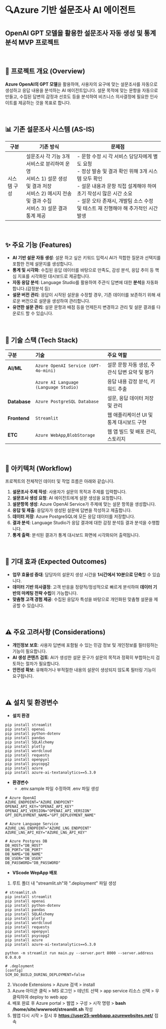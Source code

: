 # 🔍Azure 기반 설문조사 AI 에이전트

## OpenAI GPT 모델을 활용한 설문조사 자동 생성 및 통계 분석 MVP 프로젝트

<br>

## 📌 프로젝트 개요 (Overview)

**Azure OpenAI의 GPT 모델**을 활용하여, 사용자의 요구에 맞는 설문조사를 자동으로 생성하고 응답 내용을 분석하는 AI 에이전트입니다.
설문 목적에 맞는 문항을 자동으로 만들고, 수집된 답변의 감정과 선호도 등을 분석하여 비즈니스 의사결정에 필요한 인사이트를 제공하는 것을 목표로 합니다.

<br>

## 📊 기존 설문조사 시스템 (AS-IS)
| 구분       | 기존 방식                                                                                      | 문제점                                                                                              |
|------------|------------------------------------------------------------------------------------------------|-------------------------------------------------------------------------------------------------------|
| 시스템 구성 | 설문조사 각 기능 3개 서비스로 분리하여 운영<br> 서비스 1) 설문 생성 및 결과 저장<br> 서비스 2) 메시지 전송 및 결과 수집<br> 서비스 3) 설문 결과 통계 제공 | - 문항 수정 시 각 서비스 담당자에게 별도 요청 <br> - 정상 발송 및 결과 확인 위해 3개 시스템 모두 확인 <br>- 설문 내용과 문항 직접 설계해야 하여 초기 작성시 많은 시간 소요<br>- 설문 오타 존재시, 개발팀 소스 수정 및 테스트 재 진행해야 해 추가적인 시간 발생<br>|


<br>

## ✨ 주요 기능 (Features)

-   **AI 기반 설문 자동 생성**: 설문 하고 싶은 키워드 입력시 AI가 적합한 질문과 선택지를 포함한 전체 설문지를 생성합니다.
-   **통계 및 시각화**: 수집된 응답 데이터를 바탕으로 만족도, 감성 분석, 응답 추이 등 핵심 지표를 시각화된 대시보드로 제공합니다.
-   **자동 응답 분석**: Language Studio를 활용하여 주관식 답변에 대한 **분석**을 자동화합니다.(감정분석 등)
-   **설문 버전 관리**: 응답이 시작된 설문을 수정할 경우, 기존 데이터를 보존하기 위해 새로운 버전으로 설문을 생성하여 관리합니다.
-   **유연한 설문 관리**: 설문 문항과 배점 등을 언제든지 변경하고 관리 및 설문 결과를 다운로드 할 수 있습니다.

<br>

## 🔧 기술 스택 (Tech Stack)

| 구분 | 기술 | 주요 역할 |
| :--- | :--- | :--- |
| **AI/ML** | `Azure OpenAI Service (GPT-4o-mini)` | 설문 문항 자동 생성, 주관식 답변 요약 및 평가 |
| | `Azure AI Language (Language Studio)` | 응답 내용 감정 분석, 키워드 추출 |
| **Database**| `Azure PostgreSQL Database` | 설문, 응답 데이터 저장 및 관리 |
| **Frontend** | `Streamlit` | 웹 애플리케이션 UI 및 통계 대시보드 구현 |
| **ETC** | `Azure WebApp`,`BlobStorage`  | 웹 앱 빌드 및 배포 관리, 스토리지 |

<br>

## 🧩 아키텍처 (Workflow)

프로젝트의 전체적인 데이터 및 작업 흐름은 아래와 같습니다.

1.  **설문조사 주제 작성**: 사용자가 설문의 목적과 주제를 입력합니다.
2.  **설문조사 생성 요청**: AI 에이전트에게 설문 생성을 요청합니다.
3.  **설문항목 생성**: Azure OpenAI Service가 주제에 맞는 설문 항목을 생성합니다.
4.  **응답 및 제출**: 응답자가 생성된 설문에 답변을 작성하고 제출합니다.
5.  **데이터 저장**: Azure PostgreSQL에 모든 응답 데이터를 저장합니다.
6.  **결과 분석**: Language Studio가 응답 결과에 대한 감정 분석등 결과 분석을 수행합니다.
7.  **통계 출력**: 분석된 결과가 통계 대시보드 화면에 시각화되어 출력됩니다.

<br>

## 🚀 기대 효과 (Expected Outcomes)

-   **업무 효율성 증대**: 담당자의 설문지 생성 시간을 **1시간에서 10분으로 단축**할 수 있습니다. 
-   **데이터 기반 의사결정**: 고객 반응을 정량적/정성적으로 빠르게 분석하여 **데이터 기반의 마케팅 전략 수립**이 가능합니다.
-   **맞춤형 고객 경험 제공**: 수집된 응답자 특성을 바탕으로 개인화된 맞춤형 설문을 제공할 수 있습니다.

<br>

## ⚠️ 주요 고려사항 (Considerations)

-   **개인정보 보호**: 사용자 답변에 포함될 수 있는 민감 정보 및 개인정보를 필터링하는 기능이 필요합니다.
-   **AI 생성 콘텐츠 검토**: AI가 생성한 설문 문구가 설문의 목적과 정확히 부합하는지 검토하는 절차가 필요합니다.
-   **안전성 확보**: 유해하거나 부적절한 내용의 설문이 생성되지 않도록 필터링 기능이 요구됩니다.


<br>

## ⚠️ 설치 및 환경변수
- **설치 환경**
```
pip install streamlit  
pip install openai  
pip install python-dotenv
pip install pandas
pip install SQLAlchemy
pip install plotly
pip install wordcloud
pip install requests
pip install openpyxl
pip install psycopg2
pip install azure
pip install azure-ai-textanalytics==5.3.0
```

- **환경변수**
  - .env.sample 파일 수정하여 .env 파일 생성
```
# Azure OpenAI
AZURE_ENDPOINT="AZURE_ENDPOINT"
OPENAI_API_KEY="OPENAI_API_KEY"
OPENAI_API_VERSION="OPENAI_API_VERSION"
GPT_DEPLOYMENT_NAME="GPT_DEPLOYMENT_NAME"

# Azure Language Service
AZURE_LNG_ENDPOINT="AZURE_LNG_ENDPOINT"
AZURE_LNG_API_KEY="AZURE_LNG_API_KEY"

# Azure Postgres DB
DB_HOST="DB_HOST"
DB_PORT="DB_PORT"
DB_NAME="DB_NAME"
DB_USER="DB_USER"
DB_PASSWORD="DB_PASSWORD"
```

- **VScode WepApp 배포**
1. 루트 폴더 내 "streamlit.sh"와 ".deployment" 파일 생성
```
# streamlit.sh
pip install streamlit  
pip install openai  
pip install python-dotenv
pip install pandas
pip install SQLAlchemy
pip install plotly
pip install wordcloud
pip install requests
pip install openpyxl
pip install psycopg2
pip install azure
pip install azure-ai-textanalytics==5.3.0

python -m streamlit run main.py --server.port 8000 --server.address 0.0.0.0
```

```
# .deployment
[config]
SCM_DO_BUILD_DURING_DEPLOYMENT=false
```
2. Vscode Extensions > Azure 검색 > install
3. Azure 아이콘 클릭 > MS 로그인 > 테넌트 선택 > app service 리소스 선택 > 우클릭하여 deploy to web app
4. 배포 완료 후 Azure portal > 웹앱 > 구성 > 시작 명령 > **bash /home/site/wwwroot/streamlit.sh** 작성
5. 웹앱 다시 시작 > 잠시 후 **https://user25-webbapp.azurewebsites.net/** 접속
